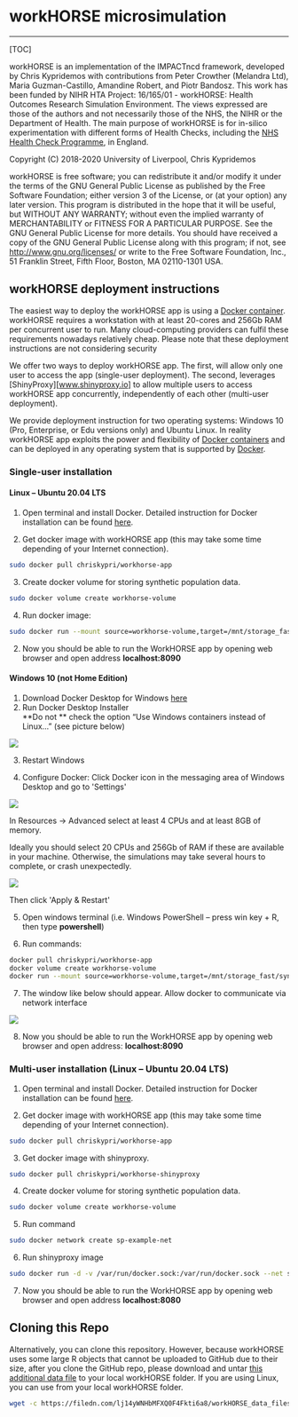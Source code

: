 # workHORSE microsimulation

------

[TOC]



workHORSE is an implementation of the IMPACTncd framework, developed by Chris Kypridemos with contributions from Peter Crowther (Melandra Ltd), Maria Guzman-Castillo, Amandine Robert, and Piotr Bandosz. This work has been funded by NIHR  HTA Project: 16/165/01 - workHORSE: Health Outcomes
Research Simulation Environment.  The views expressed are those of the authors and not necessarily those of the NHS, the NIHR or the Department of Health. The main purpose of workHORSE is for in-silico experimentation with different forms of Health Checks, including the [NHS Health Check Programme](https://www.healthcheck.nhs.uk/), in England.

Copyright (C) 2018-2020 University of Liverpool, Chris Kypridemos

workHORSE is free software; you can redistribute it and/or modify it under the terms of the GNU General Public License as published by the Free Software Foundation; either version 3 of the License, or (at your option) any later version. This program is distributed in the hope that it will be useful, but WITHOUT ANY WARRANTY; without even the implied warranty of MERCHANTABILITY or FITNESS FOR A PARTICULAR PURPOSE. See the GNU General Public License for more details. You should have received a copy of the GNU General Public License along with this program; if not, see <http://www.gnu.org/licenses/> or write
to the Free Software Foundation, Inc., 51 Franklin Street, Fifth Floor, Boston, MA 02110-1301 USA.

## workHORSE deployment instructions

The easiest way to deploy the workHORSE app is using a [Docker container](https://www.docker.com/resources/what-container). workHORSE requires a workstation with at least 20-cores and 256Gb RAM per concurrent user to run. Many cloud-computing providers can fulfil these requirements nowadays relatively cheap. Please note that these deployment instructions are not considering security

We offer two ways to deploy workHORSE app. The first, will allow only one user to access the app (single-user deployment). The second, leverages [ShinyProxy][www.shinyproxy.io] to allow multiple users to access workHORSE app concurrently, independently of each other (multi-user deployment). 

We provide deployment instruction for two operating systems: Windows 10 (Pro, Enterprise, or Edu versions only) and Ubuntu Linux. In reality workHORSE app exploits the power and flexibility of [Docker containers](https://www.docker.com/products/container-runtime) and can be deployed in any operating system that is supported by [Docker](www.docker.com). 

### Single-user installation

#### Linux – Ubuntu 20.04 LTS

1.  Open terminal and install Docker. Detailed instruction for Docker installation can be found [here](https://docs.docker.com/engine/install/ubuntu/). 

2. Get docker image with workHORSE app (this may take some time
   depending of your Internet connection).

```bash
sudo docker pull chriskypri/workhorse-app
```



3.  Create docker volume for storing synthetic population data.

```bash
sudo docker volume create workhorse-volume
```


4. Run docker image:
```bash
sudo docker run --mount source=workhorse-volume,target=/mnt/storage_fast/synthpop -p 8090:3838 -it chriskypri/workhorse-app
```

2. Now you should be able to run the WorkHORSE app by opening web browser and
   open address **localhost:8090**

#### Windows 10 (not Home Edition)
1. Download Docker Desktop for Windows [here](https://www.docker.com/get-started)
2. Run Docker Desktop Installer  
   **Do not ** check the option “Use Windows containers instead of Linux…” (see picture below)

![](www/images/608cfcc15c090dc41bebcf3c1458570a.png?raw=true)

3. Restart Windows

4. Configure Docker:
   Click Docker icon in the messaging area of Windows Desktop and go to
    'Settings'

![](www/images/d841060d88640ee1d5b7571a625dc764.png?raw=true)

In Resources -> Advanced select at least 4 CPUs and at least 8GB of memory.

Ideally you should select 20 CPUs and 256Gb of RAM if these are available in your machine. Otherwise, the simulations may take several hours to complete, or crash unexpectedly.
    
![](www/images/b24d31b4ba8461c7b6ca2a0b3c7dc3e6.png?raw=true)
    
Then click 'Apply & Restart'

5.  Open windows terminal (i.e. Windows PowerShell – press win key + R, then type  **powershell**)

6.  Run commands:

```bash
docker pull chriskypri/workhorse-app
docker volume create workhorse-volume
docker run --mount source=workhorse-volume,target=/mnt/storage_fast/synthpop -p 8090:3838 -it chriskypri/workhorse-app
```

7.  The window like below should appear. Allow docker to communicate via network interface
    

![](www/images/5a8401c5b8c394a55654afb0ae66fe5c.png?raw=true)
    
8.  Now you should be able to run the WorkHORSE app by opening web browser and open address: **localhost:8090**

### Multi-user installation (Linux – Ubuntu 20.04 LTS)

1.  Open terminal and install Docker. Detailed instruction for Docker installation can be found [here](https://docs.docker.com/engine/install/ubuntu/). 

2.  Get docker image with workHORSE app (this may take some time
    depending of your Internet connection).
```bash
sudo docker pull chriskypri/workhorse-app
```

3. Get docker image with shinyproxy.
```bash
sudo docker pull chriskypri/workhorse-shinyproxy
```

4. Create docker volume for storing synthetic population data.
```bash
sudo docker volume create workhorse-volume
```

5. Run command
```bash
sudo docker network create sp-example-net
```
6. Run shinyproxy image
```bash
sudo docker run -d -v /var/run/docker.sock:/var/run/docker.sock --net sp-example-net -p 8080:8080 chriskypri/workhorse-shinyproxy
```
7. Now you should be able to run the WorkHORSE app by opening web browser and
open address **localhost:8080**

## Cloning this Repo

Alternatively, you can clone this repository. However, because workHORSE uses some large R objects that cannot be uploaded to GitHub due to their size, after you clone the GitHub repo, please download and untar [this additional data file](https://filedn.com/lj14yWNHbMFXQ0F4Fkti6a8/workHORSE_data_files.tar) to your local workHORSE folder. If you are using Linux, you can use from your local workHORSE folder.

```bash 
wget -c https://filedn.com/lj14yWNHbMFXQ0F4Fkti6a8/workHORSE_data_files.tar -O - | tar -x
```





